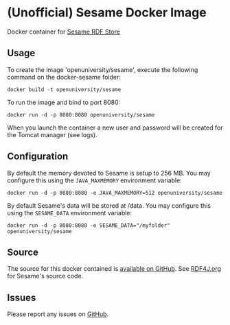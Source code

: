 (Unofficial) Sesame Docker Image
================================

Docker container for [Sesame RDF Store](http://rdf4j.org)

Usage
-----
To create the image 'openuniversity/sesame', execute the following command on the docker-sesame folder:  

	docker build -t openuniversity/sesame

To run the image and bind to port 8080:

	docker run -d -p 8080:8080 openuniversity/sesame
		
When you launch the container a new user and password will be created for the Tomcat manager (see logs).

Configuration
-------------

By default the memory devoted to Sesame is setup to 256 MB. You may configure this using the `JAVA_MAXMEMORY` environment variable:
	
	docker run -d -p 8080:8080 -e JAVA_MAXMEMORY=512 openuniversity/sesame
	
By default Sesame's data will be stored at /data. You may configure this using the `SESAME_DATA` environment variable:
	
	docker run -d -p 8080:8080 -e SESAME_DATA="/myfolder" openuniversity/sesame

Source
------
The source for this docker contained is [available on GitHub](https://github.com/kmi-dockerfiles/docker-sesame).
See [RDF4J.org](http://rdf4j.org) for Sesame's source code.

Issues
------
Please report any issues on [GitHub](https://github.com/kmi-dockerfiles/docker-sesame/issues).